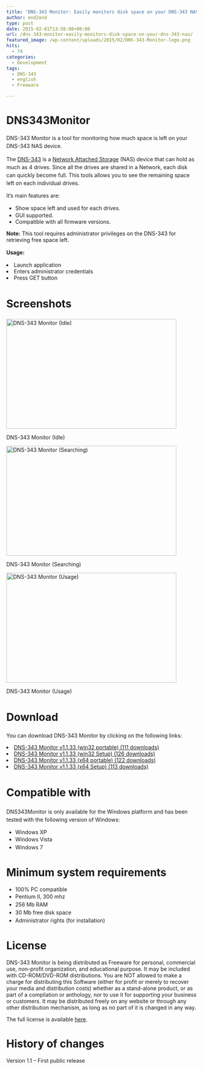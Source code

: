 ```yaml
---
title: 'DNS-343 Monitor: Easily monitors disk space on your DNS-343 NAS.'
author: end2end
type: post
date: 2015-02-01T13:58:08+00:00
url: /dns-343-monitor-easily-monitors-disk-space-on-your-dns-343-nas/
featured_image: /wp-content/uploads/2015/02/DNS-343-Monitor-logo.png
hits:
  - 74
categories:
  - Development
tags:
  - DNS-343
  - english
  - Freeware

---
```

# <span id="DNS343Monitor">DNS343Monitor</span>

<span style="line-height: 1.5;">DNS-343 Monitor is a tool for monitoring how much space is left on your DNS-343 NAS device.</span><!--more-->

<span style="line-height: 1.5;">The <a href="http://www.google.com/?q=dns-343">DNS-343</a> is a <a href="http://en.wikipedia.org/wiki/Network-attached_storage">Network Attached Storage</a> (NAS) device that can hold as much as 4 drives. Since all the drives are shared in a Network, each disk can quickly become full. This tools allows you to see the remaining space left on each individual drives.</span>

It&#8217;s main features are:

  * <span style="line-height: 1.5;">Show space left and used for each drives.</span>
  * GUI supported.
  * Compatible with all firmware versions.

<p class="pleasenote">
  <strong>Note:</strong> This tool requires administrator privileges on the DNS-343 for retrieving free space left.
</p>

<span style="line-height: 1.5;"><strong>Usage:</strong></span>

<li style="text-align: justify;">
  Launch application
</li>
<li style="text-align: justify;">
  Enters administrator credentials
</li>
<li style="text-align: justify;">
  Press GET button
</li>

# <span id="Screenshots"><span style="line-height: 1.5;">Screenshots</span></span>

<div id="attachment_659" style="width: 460px" class="wp-caption alignnone">
  <a href="http://www.end2endzone.com/wp-content/uploads/2015/02/DNS-343-Monitor-Idle.png"><img aria-describedby="caption-attachment-659" loading="lazy" class="wp-image-659 size-full" src="http://www.end2endzone.com/wp-content/uploads/2015/02/DNS-343-Monitor-Idle.png" alt="DNS-343 Monitor (Idle)" width="450" height="290" srcset="http://www.end2endzone.com/wp-content/uploads/2015/02/DNS-343-Monitor-Idle.png 450w, http://www.end2endzone.com/wp-content/uploads/2015/02/DNS-343-Monitor-Idle.png 150w, http://www.end2endzone.com/wp-content/uploads/2015/02/DNS-343-Monitor-Idle.png 300w" sizes="(max-width: 450px) 100vw, 450px" /></a>
  
  <p id="caption-attachment-659" class="wp-caption-text">
    DNS-343 Monitor (Idle)
  </p>
</div>

<div id="attachment_660" style="width: 460px" class="wp-caption alignnone">
  <a href="http://www.end2endzone.com/wp-content/uploads/2015/02/DNS-343-Monitor-Searching.png"><img aria-describedby="caption-attachment-660" loading="lazy" class="size-full wp-image-660" src="http://www.end2endzone.com/wp-content/uploads/2015/02/DNS-343-Monitor-Searching.png" alt="DNS-343 Monitor (Searching)" width="450" height="290" srcset="http://www.end2endzone.com/wp-content/uploads/2015/02/DNS-343-Monitor-Searching.png 450w, http://www.end2endzone.com/wp-content/uploads/2015/02/DNS-343-Monitor-Searching.png 150w, http://www.end2endzone.com/wp-content/uploads/2015/02/DNS-343-Monitor-Searching.png 300w" sizes="(max-width: 450px) 100vw, 450px" /></a>
  
  <p id="caption-attachment-660" class="wp-caption-text">
    DNS-343 Monitor (Searching)
  </p>
</div>

<div id="attachment_661" style="width: 460px" class="wp-caption alignnone">
  <a href="http://www.end2endzone.com/wp-content/uploads/2015/02/DNS-343-Monitor-Usage.png"><img aria-describedby="caption-attachment-661" loading="lazy" class="size-full wp-image-661" src="http://www.end2endzone.com/wp-content/uploads/2015/02/DNS-343-Monitor-Usage.png" alt="DNS-343 Monitor (Usage)" width="450" height="290" srcset="http://www.end2endzone.com/wp-content/uploads/2015/02/DNS-343-Monitor-Usage.png 450w, http://www.end2endzone.com/wp-content/uploads/2015/02/DNS-343-Monitor-Usage.png 150w, http://www.end2endzone.com/wp-content/uploads/2015/02/DNS-343-Monitor-Usage.png 300w" sizes="(max-width: 450px) 100vw, 450px" /></a>
  
  <p id="caption-attachment-661" class="wp-caption-text">
    DNS-343 Monitor (Usage)
  </p>
</div>

# <span id="Download"><span style="line-height: 1.5;">Download</span></span>

You can download DNS-343 Monitor by clicking on the following links:

<li style="text-align: justify;">
  <a class="download-link" title="Version 1.1.33" href="http://www.end2endzone.com/download/675/" rel="nofollow"> DNS-343 Monitor v1.1.33 (win32 portable) (111 downloads) </a>
</li>
<li style="text-align: justify;">
  <a class="download-link" title="Version 1.1.33" href="http://www.end2endzone.com/download/672/" rel="nofollow"> DNS-343 Monitor v1.1.33 (win32 Setup) (126 downloads) </a>
</li>
<li style="text-align: justify;">
  <a class="download-link" title="Version 1.1.33" href="http://www.end2endzone.com/download/670/" rel="nofollow"> DNS-343 Monitor v1.1.33 (x64 portable) (122 downloads) </a>
</li>
<li style="text-align: justify;">
  <a class="download-link" title="Version 1.1.33" href="http://www.end2endzone.com/download/666/" rel="nofollow"> DNS-343 Monitor v1.1.33 (x64 Setup) (113 downloads) </a>
</li>

# <span id="Compatible_with"><span style="line-height: 1.5;">Compatible with</span></span>

<span style="line-height: 1.5;">DNS343Monitor is only available for the Windows platform and has been tested with the following version of Windows:</span>

  * Windows XP
  * <span style="text-align: justify; line-height: 1.5;">Windows Vista</span>
  * <span style="text-align: justify; line-height: 1.5;">Windows 7</span>

# <span id="Minimum_system_requirements">Minimum system requirements</span>

  * 100% PC compatible
  * <span style="text-align: justify; line-height: 1.5;">Pentium II, 300 mhz</span>
  * <span style="text-align: justify; line-height: 1.5;">256 Mb RAM</span>
  * <span style="text-align: justify; line-height: 1.5;">30 Mb free disk space</span>
  * <span style="text-align: justify; line-height: 1.5;">Administrator rights (for installation)</span>

# <span id="License">License</span>

<span lang="EN-US">DNS-343 Monitor is being distributed as Freeware for personal, commercial use, non-profit organization, and educational purpose. It may be included with CD-ROM/DVD-ROM distributions. You are NOT allowed to make a charge for distributing this Software (either for profit or merely to recover your media and distribution costs) whether as a stand-alone product, or as part of a compilation or anthology, nor to use it for supporting your business or customers. It may be distributed freely on any website or through any other distribution mechanism, as long as no part of it is changed in any way.</span>

The full license is available [here][1].

# <span id="History_of_changes">History of changes</span>

Version 1.1 &#8211; First public release

 [1]: http://www.end2endzone.com/wp-content/uploads/2015/02/DNS-343-Monitor-v1.1.28-EULA.htm